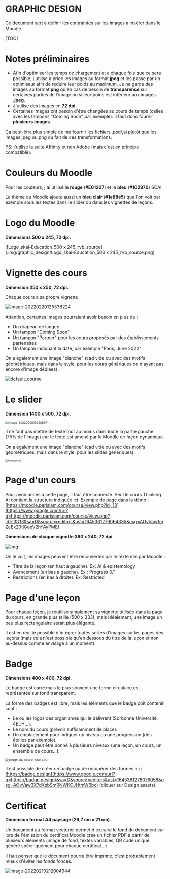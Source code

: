 <h1>GRAPHIC DESIGN</h1>

Ce document sert à définir les contraintes sur les images à insérer dans le Moodle.

[TOC]

# Notes préliminaires

- Afin d'optimiser les temps de chargement et à chaque fois que ce sera possible, j'utilise à priori les images au format **jpeg** et les passe par un optimiseur afin de réduire leur poids au maximum. Je ne garde des images au format **png** qu'en cas de besoin de **transparence** sur certaines parties de l'image ou si leur poids est inférieur aux images **.jpeg**.
- J'utilise des images en **72 dpi**.
- Certaines images ont besoin d'être changées au cours de temps (celles avec les tampons "Coming Soon" par exemple). Il faut donc fournir **plusieurs images**.

Ça peut-être plus simple de me fournir les fichiers .psd/,ai plutôt que les images jpeg ou png du fait de ces transformations.

PS: j'utilise la suite Affinity et non Adobe (mais c'est en principe compatible).

# Couleurs du Moodle

Pour les couleurs, j'ai utilisé le **rouge** (**#E01207**) et le **bleu** (**#102970**) SCAI.

Le thème du Moodle ajoute aussi un **bleu clair** (**#1e88e5**) que l'on voit par exemple sous les textes dans le slider ou dans les vignettes de leçons.

# Logo du Moodle

**Dimensions 500 x 245, 72 dpi.**

![Logo_skai-Education_500 x 245_rvb_source](.img/graphic_design/Logo_skai-Education_500 x 245_rvb_source.png)

# Vignette des cours

**Dimension 450 x 250, 72 dpi.**

Chaque cours a sa propre vignette

![image-20220220125338224](.img/graphic_design/image-20220220125338224.png)

Attention, certaines images pourraient avoir besoin en plus de :

- Un drapeau de langue
- Un tampon "Coming Soon"
- Un tampon "Partner" pour les cours proposés par des établissements partenaires
- Un tampon indiquant la date, par exemple "Paris, June 2022"

On a également une image "blanche" (cad vide ou avec des motifs géométriques, mais dans le style, pour les cours génériques ou n'ayant pas encore d'image dédiées).

![default_course](.img/graphic_design/default_course.png)

# Le slider

**Dimension 1400 x 500, 72 dpi.**

<img src=".img/graphic_design/image-20220220130208971.png" alt="image-20220220130208971" style="zoom: 67%;" />

Il ne faut pas mettre de texte tout au moins dans toute la partie gauche (75% de l'image) car le texte est amené par le Moodle de façon dynamique.

On a également une image "blanche" (cad vide ou avec des motifs géométriques, mais dans le style, pour les slides génériques).

<img src=".img/graphic_design/slide_default.png" alt="slide_default" style="zoom: 50%;" />

# Page d'un cours

Pour avoir accès à cette page, il faut être connecté. Seul le cours Thinking AI contient la structure indiquée ici.
Exemple de page dans la démo : [https://moodle.parisiam.com/course/view.php?id=13](https://www.google.com/url?q=https://moodle.parisiam.com/course/view.php?id%3D13&sa=D&source=editors&ust=1645361276064335&usg=AOvVaw1mZeEx20tlGoeV2hYAyPME) 

**Dimensions de chaque vignette 360 x 240, 72 dpi.**

![img](.img/graphic_design/image-20220219211635328.png)

On le voit, les images peuvent être recouvertes par le texte mis par Moodle :

- Titre de la leçon (en haut à gauche). Ex: AI & epistemology
- Avancement (en bas à gauche). Ex : Progress 0/1
- Restrictions (en bas à droite). Ex: Restricted

# Page d'une leçon

Pour chaque leçon, je réutilise simplement sa vignette utilisée dans la page du cours, en grande plus taille (500 x 333), mais idéalement, une image un peu plus rectangulaire serait plus élégante.

Il est en réalité possible d'intégrer toutes sortes d'images sur les pages des leçons (mais cela n'est possible qu'en dessous du titre de la leçon et non au-dessus comme envisagé à un moment).

# Badge

**Dimensions 400 x 400, 72 dpi.**

Le badge est carré mais le plus souvent une forme circulaire est représentée sur fond transparent. 

La forme des badges est libre, mais les éléments que le badge doit contenir sont :

- Le ou les logos des organismes qui le délivrent (Sorbonne Université, 4EU+...).
- Le nom du cours (prévoir suffisamment de place).
- Un emplacement pour indiquer un niveau ou une progression (des étoiles par exemple).
- Un badge peut être donné à plusieurs niveaux (une leçon, un cours, un ensemble de cours…).

<img src=".img/graphic_design/badge_US_cours1_skai_4EU.png" alt="badge_US_cours1_skai_4EU" style="zoom:67%;" />

Il est possible de créer un badge ou de recupérer des formes ici :[ ](https://www.google.com/url?q=https://badge.design/&sa=D&source=editors&ust=1645361276075736&usg=AOvVaw3yl-HJC7qJngz0pHNCLmrZ)[https://badge.design](https://www.google.com/url?q=https://badge.design/&sa=D&source=editors&ust=1645361276076058&usg=AOvVaw3X7dXzbSmRNWKCJHtmW6bc) (cliquer sur Design assets).

# Certificat

**Dimension format A4 paysage (29,7 cm x 21 cm).**

Un document au format vectoriel permet d'extraire le fond du document car lors de l'émission du certificat Moodle crée un fichier PDF à partir de plusieurs éléments (image de fond, textes variables, QR code unique généré spécifiquement pour chaque certificat...)

Il faut penser que le document pourra être imprimé, c'est probablement mieux d'éviter les fonds foncés.

![image-20220219212004944](.img/graphic_design/image-20220219212004944.png)